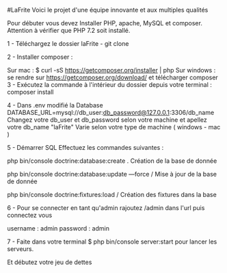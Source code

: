 #LaFrite
Voici le projet d'une équipe innovante et aux multiples qualités

Pour débuter vous devez Installer PHP, apache, MySQL et composer. Attention à vérifier que PHP 7.2 soit installé.

1 - Téléchargez le dossier laFrite - git clone

2 - Installer composer :

Sur mac : $ curl -sS https://getcomposer.org/installer | php
Sur windows : se rendre sur https://getcomposer.org/download/ et télécharger composer
3 - Exécutez la commande à l'intérieur du dossier depuis votre terminal : composer install

4 - Dans .env modifié la Database DATABASE_URL=mysql://db_user:db_password@127.0.0.1:3306/db_name Changez votre db_user et db_password selon votre machine et apellez votre db_name "laFrite" Varie selon votre type de machine ( windows - mac )

5 - Démarrer SQL Effectuez les commandes suivantes :

php bin/console doctrine:database:create . Création de la base de donnée

php bin/console doctrine:database:update —force / Mise à jour de la base de donnée

php bin/console doctrine:fixtures:load / Création des fixtures dans la base

6 - Pour se connecter en tant qu'admin rajoutez /admin dans l'url puis connectez vous

username : admin password : admin

7 - Faite dans votre terminal $ php bin/console server:start pour lancer les serveurs.

Et débutez votre jeu de dettes
